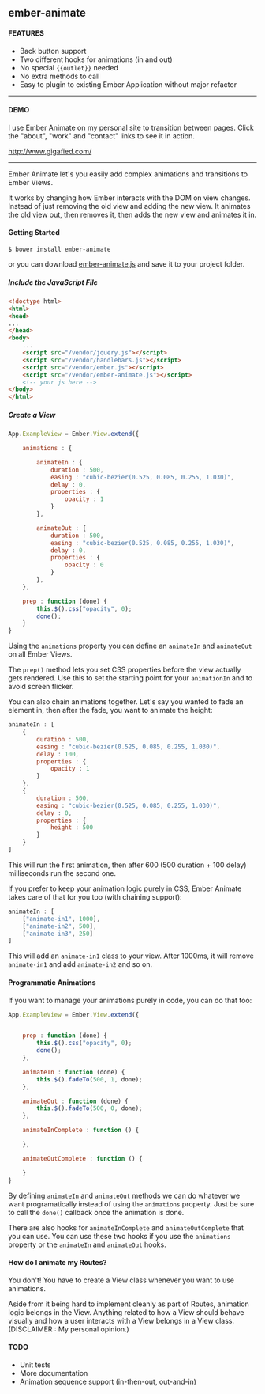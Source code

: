 ## ember-animate

#### FEATURES

- Back button support
- Two different hooks for animations (in and out)
- No special `{{outlet}}` needed
- No extra methods to call
- Easy to plugin to existing Ember Application without major refactor

<hr>

#### DEMO

I use Ember Animate on my personal site to transition between pages. Click the "about", "work" and "contact" links to see it in action.

http://www.gigafied.com/

<hr>


Ember Animate let's you easily add complex animations and transitions to Ember Views.

It works by changing how Ember interacts with the DOM on view changes. Instead of just removing the old view and adding the new view. It animates the old view out, then removes it, then adds the new view and animates it in.

#### Getting Started

	$ bower install ember-animate
	
or you can download [ember-animate.js](https://raw.github.com/gigafied/ember-aniamte/master/ember-animate.js) and save it to your project folder.

##### Include the JavaScript File 

```html
<!doctype html>
<html>
<head>
...
</head>
<body>
	...	
    <script src="/vendor/jquery.js"></script>
    <script src="/vendor/handlebars.js"></script>
    <script src="/vendor/ember.js"></script>
    <script src="/vendor/ember-animate.js"></script>
    <!-- your js here -->
</body>
</html>
`````

##### Create a View

````js
App.ExampleView = Ember.View.extend({

	animations : {

		animateIn : {
			duration : 500,
			easing : "cubic-bezier(0.525, 0.085, 0.255, 1.030)",
			delay : 0,
			properties : {
				opacity : 1
			}
		},

		animateOut : {
			duration : 500,
			easing : "cubic-bezier(0.525, 0.085, 0.255, 1.030)",
			delay : 0,
			properties : {
				opacity : 0
			}
		},
	},

	prep : function (done) {
		this.$().css("opacity", 0);
		done();
	}
}
````

Using the `animations` property you can define an `animateIn` and `animateOut` on all Ember Views.

The `prep()` method lets you set CSS properties before the view actually gets rendered. Use this to set the starting point for your `animationIn` and to avoid screen flicker.

You can also chain animations together. Let's say you wanted to fade an element in, then after the fade, you want to animate the height:

````js
animateIn : [
	{
		duration : 500,
		easing : "cubic-bezier(0.525, 0.085, 0.255, 1.030)",
		delay : 100,
		properties : {
			opacity : 1
		}
	},
	{
		duration : 500,
		easing : "cubic-bezier(0.525, 0.085, 0.255, 1.030)",
		delay : 0,
		properties : {
			height : 500
		}
	}
]
````

This will run the first animation, then after 600 (500 duration + 100 delay) milliseconds run the second one.

If you prefer to keep your animation logic purely in CSS, Ember Animate takes care of that for you too (with chaining support):

````js
animateIn : [
	["animate-in1", 1000],
	["animate-in2", 500],
	["animate-in3", 250]
]
````

This will add an `animate-in1` class to your view. After 1000ms, it will remove `animate-in1` and add `animate-in2` and so on.

#### Programmatic Animations

If you want to manage your animations purely in code, you can do that too:

````js
App.ExampleView = Ember.View.extend({


	prep : function (done) {
		this.$().css("opacity", 0);
		done();
	},

	animateIn : function (done) {
		this.$().fadeTo(500, 1, done);
	},

	animateOut : function (done) {
		this.$().fadeTo(500, 0, done);
	},

	animateInComplete : function () {

	},

	animateOutComplete : function () {

	}
}
````

By defining `animateIn` and `animateOut` methods we can do whatever we want programatically instead of using the `animations` property. Just be sure to call the `done()` callback once the animation is done.

There are also hooks for `animateInComplete` and `animateOutComplete` that you can use. You can use these two hooks if you use the `animations` property or the `animateIn` and `animateOut` hooks.


#### How do I animate my Routes?

You don't! You have to create a View class whenever you want to use animations. 

Aside from it being hard to implement cleanly as part of Routes, animation logic belongs in the View. Anything related to how a View should behave visually and how a user interacts with a View belongs in a View class. (DISCLAIMER : My personal opinion.)


#### TODO

- Unit tests
- More documentation
- Animation sequence support (in-then-out, out-and-in)
